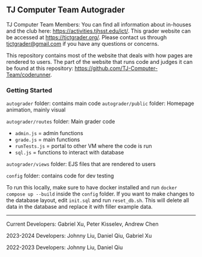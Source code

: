 ## TJ Computer Team Autograder

TJ Computer Team Members: You can find all information about in-houses and the club here: https://activities.tjhsst.edu/ict/.
This grader website can be accessed at https://tjctgrader.org/.
Please contact us through tjctgrader@gmail.com if you have any questions or concerns.

This repository contains most of the website that deals with how pages are rendered to users. The part of the website that runs code and judges it can be found at this repository: https://github.com/TJ-Computer-Team/coderunner.

### Getting Started
`autograder` folder: contains main code
`autograder/public` folder: Homepage animation, mainly visual

`autograder/routes` folder: Main grader code
- `admin.js` = admin functions
- `grade.js` = main functions
- `runTests.js` = portal to other VM where the code is run
- `sql.js` = functions to interact with database

`autograder/views` folder: EJS files that are rendered to users

`config` folder: contains code for dev testing

To run this locally, make sure to have docker installed and run `docker compose up --build` inside the `config` folder. If you want to make changes to the database layout, edit `init.sql` and run `reset_db.sh`. This will delete all data in the database and replace it with filler example data.

---

Current Developers: Gabriel Xu, Peter Kisselev, Andrew Chen

2023-2024 Developers: Johnny Liu, Daniel Qiu, Gabriel Xu

2022-2023 Developers: Johnny Liu, Daniel Qiu